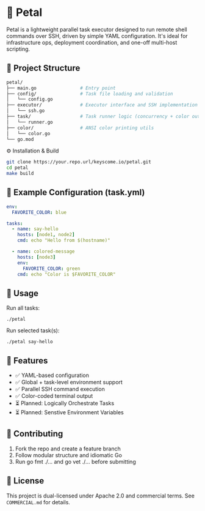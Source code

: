 # 🌱 Petal

Petal is a lightweight parallel task executor designed to run remote shell commands over SSH, driven by simple YAML configuration. It's ideal for infrastructure ops, deployment coordination, and one-off multi-host scripting.

## 📁 Project Structure

```bash
petal/
├── main.go                # Entry point
├── config/                # Task file loading and validation
│   └── config.go
├── executor/              # Executor interface and SSH implementation
│   └── ssh.go
├── task/                  # Task runner logic (concurrency + color output)
│   └── runner.go
├── color/                 # ANSI color printing utils
│   └── color.go
└── go.mod
```

⚙️ Installation & Build

```bash
git clone https://your.repo.url/keyscome.io/petal.git
cd petal
make build
```

## 🧪 Example Configuration (task.yml)

```yml
env:
  FAVORITE_COLOR: blue

tasks:
  - name: say-hello
    hosts: [node1, node2]
    cmd: echo "Hello from $(hostname)"

  - name: colored-message
    hosts: [node3]
    env:
      FAVORITE_COLOR: green
    cmd: echo "Color is $FAVORITE_COLOR"
```

## 🚀 Usage

Run all tasks:

`./petal`

Run selected task(s):

`./petal say-hello`

## 🔧 Features

- ✅ YAML-based configuration
- ✅ Global + task-level environment support
- ✅ Parallel SSH command execution
- ✅ Color-coded terminal output
- ⏳ Planned: Logically Orchestrate Tasks
- ⏳ Planned: Senstive Environment Variables

## 🤝 Contributing

  1. Fork the repo and create a feature branch
  2. Follow modular structure and idiomatic Go
  3. Run go fmt ./... and go vet ./... before submitting

## 📄 License

This project is dual-licensed under Apache 2.0 and commercial terms. See `COMMERCIAL.md` for details.
